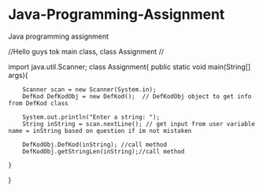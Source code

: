 # Java-Programming-Assignment
Java programming assignment

//Hello guys tok main class, class Assignment
//

import java.util.Scanner;
class Assignment{
    public static void main(String[] args){


        Scanner scan = new Scanner(System.in);
        DefKod DefKodObj = new DefKod();  // DefKodObj object to get info from DefKod class

        System.out.println("Enter a string: ");
        String inString = scan.nextLine(); // get input from user variable name = inString based on question if im not mistaken

        DefKodObj.DefKod(inString); //call method
        DefKodObj.getStringLen(inString);//call method

    }
}
